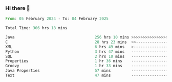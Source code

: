 ### Hi there 👋

<!--
**luoxuanzao/luoxuanzao** is a ✨ _special_ ✨ repository because its `README.md` (this file) appears on your GitHub profile.

Here are some ideas to get you started:

- 🔭 I’m currently working on ...
- 🌱 I’m currently learning ...
- 👯 I’m looking to collaborate on ...
- 🤔 I’m looking for help with ...
- 💬 Ask me about ...
- 📫 How to reach me: ...
- 😄 Pronouns: ...
- ⚡ Fun fact: ...
-->

<!--START_SECTION:waka-->

```rust
From: 05 February 2024 - To: 04 February 2025

Total Time: 306 hrs 18 mins

Java                                   256 hrs 10 mins >>>>>>>>>>>>>>>>>>>>>----   83.60 %
C                                      28 hrs 23 mins  >>-----------------------   09.27 %
XML                                    6 hrs 49 mins   >------------------------   02.23 %
Python                                 3 hrs 47 mins   -------------------------   01.23 %
SQL                                    2 hrs 10 mins   -------------------------   00.71 %
Properties                             1 hr 36 mins    -------------------------   00.52 %
Groovy                                 1 hr 33 mins    -------------------------   00.51 %
Java Properties                        57 mins         -------------------------   00.31 %
Text                                   47 mins         -------------------------   00.26 %
```

<!--END_SECTION:waka-->